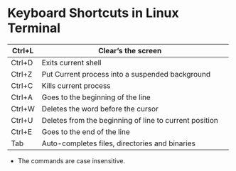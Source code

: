 # Keyboard Shortcuts in Linux Terminal

| Ctrl+L | Clear’s the screen |  |
| --- | --- | --- |
| Ctrl+D | Exits current shell |  |
| Ctrl+Z | Put Current process into a suspended background |  |
| Ctrl+C | Kills current process |  |
| Ctrl+A | Goes to the beginning of the line |  |
| Ctrl+W | Deletes the word before the cursor |  |
| Ctrl+U | Deletes from the beginning of line to current position |  |
| Ctrl+E | Goes to the end of the line |  |
| Tab | Auto-completes files, directories and binaries |  |

- The commands are case insensitive.
